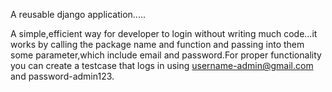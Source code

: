 A reusable django application.....

A simple,efficient way for developer to login without writing much code...it works by calling the package name and function and passing into them some parameter,which include email and password.For proper functionality you can create a testcase that logs in using username-admin@gmail.com and password-admin123.